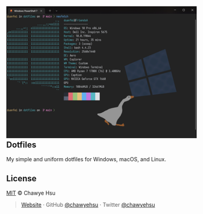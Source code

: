 ![powershell](https://raw.githubusercontent.com/shaonianche/gallery/master/img/powershell.png)
Dotfiles
-----

My simple and uniform dotfiles for Windows, macOS, and Linux.

License
-------

[MIT](license) © Chawye Hsu

> [Website](https://chawyehsu.com) · GitHub [@chawyehsu](https://github.com/chawyehsu) · Twitter [@chawyehsu](https://twitter.com/chawyehsu)
